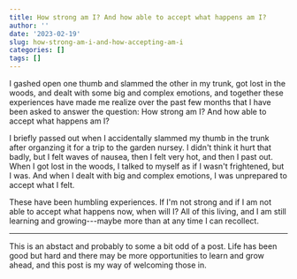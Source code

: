 ```yaml
---
title: How strong am I? And how able to accept what happens am I?
author: ''
date: '2023-02-19'
slug: how-strong-am-i-and-how-accepting-am-i
categories: []
tags: []
---
```


I gashed open one thumb and slammed the other in my trunk, got lost in the woods, and dealt with some big and complex emotions, and together these experiences have made me realize over the past few months that I have been asked to answer the question: How strong am I? And how able to accept what happens am I? 

I briefly passed out when I accidentally slammed my thumb in the trunk after organzing it for a trip to the garden nursey. I didn't think it hurt that badly, but I felt waves of nausea, then I felt very hot, and then I past out. When I got lost in the woods, I talked to myself as if I wasn't frightened, but I was. And when I dealt with big and complex emotions, I was unprepared to accept what I felt.

These have been humbling experiences. If I'm not strong and if I am not able to accept what happens now, when will I? All of this living, and I am still learning and growing---maybe more than at any time I can recollect.

---

This is an abstact and probably to some a bit odd of a post. Life has been good but hard and there may be more opportunities to learn and grow ahead, and this post is my way of welcoming those in.